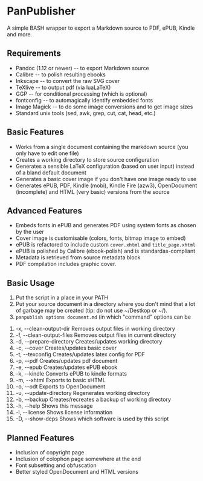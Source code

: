 PanPublisher
============

A simple BASH wrapper to export a Markdown source to PDF, ePUB, Kindle and more.

Requirements
------------
* Pandoc (1.12 or newer) -- to export Markdown source
* Calibre -- to polish resulting ebooks
* Inkscape -- to convert the raw SVG cover
* TeXlive -- to output pdf (via luaLaTeX)
* GGP -- for conditional processing (which is optional)
* fontconfig -- to automagically identify embedded fonts
* Image Magick -- to do some image conversions and to get image sizes
* Standard unix tools (sed, awk, grep, cut, cat, head, etc.)

Basic Features
--------------
* Works from a single document containing the markdown source (you only have to edit one file)
* Creates a working directory to store source configuration
* Generates a sensible LaTeX configuration (based on user input) instead of a bland default document
* Generates a basic cover image if you don't have one image ready to use
* Generates ePUB, PDF, Kindle (mobi), Kindle Fire (azw3), OpenDocument (incomplete) and HTML (very basic) versions from the source

Advanced Features
-----------------
* Embeds fonts in ePUB and generates PDF using system fonts as chosen by the user
* Cover image is customisable (colors, fonts, bitmap image to embed)
* ePUB is refactored to include custom `cover.xhtml` and `title_page.xhtml`
* ePUB is polished by Calibre (ebook-polish) and is standardas-compliant
* Metadata is retrieved from source metadata block
* PDF compilation includes graphic cover.

Basic Usage
-----------
1. Put the script in a place in your PATH
2. Put your source document in a directory where you don't mind that a lot of garbage may be created (tip: do not use ~/Destkop or ~/).
3. `panpublish options document.md` (in which "command" options can be
<ol type="b"><li>-x, --clean-output-dir   Removes output files in working directory</li>
<li>-f, --clean-output-files Removes output files in current directory</li>
<li>-d, --prepare-directory  Creates/updates working directory</li>
<li>-c, --cover              Creates/updates basic cover</li>
<li>-t, --texconfig          Creates/updates latex config for PDF</li>
<li>-p, --pdf                Creates/updates pdf document</li>
<li>-e, --epub               Creates/updates ePUB ebook</li>
<li>-k, --kindle             Converts ePUB to kindle formats</li>
<li>-m, --xhtml              Exports to basic xHTML</li>
<li>-o, --odt                Exports to OpenDocument</li>
<li>-u, --update-directory   Regenerates working directory</li>
<li>-b, --backup             Creates/recreates a backup of working directory</li>
<li>-h, --help               Shows this message</li>
<li>-l, --license            Shows license information</li>
<li>-D, --show-deps          Shows which software is used by this script</li></ol>

Planned Features
----------------
* Inclusion of copyright page
* Inclusion of colophon page somewhere at the end
* Font subsetting and obfuscation
* Better styled OpenDocument and HTML versions

